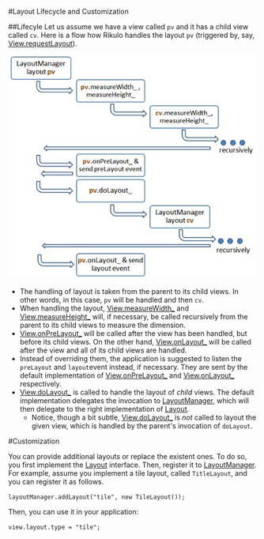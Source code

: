 #Layout Lifecycle and Customization

##Lifecyle
Let us assume we have a view called `pv` and it has a child view called `cv`. Here is a flow how Rikulo handles the layout `pv` (triggered by, say, [View.requestLayout](api:view)).

![Lifecylce of Layout](layoutLifecycle.jpg?raw=true)

* The handling of layout is taken from the parent to its child views. In other words, in this case, `pv` will be handled and then `cv`.
* When handling the layout, [View.measureWidth_](api:view) and [View.measureHeight_](api:view) will, if necessary, be called recursively from the parent to its child views to measure the dimension.
* [View.onPreLayout_](api:view) will be called after the view has been handled, but before its child views. On the other hand, [View.onLayout_](api:view) will be called after the view and all of its child views are handled.
* Instead of overriding them, the application is suggested to listen the `preLayout` and `layout`event instead, if necessary. They are sent by the default implementation of [View.onPreLayout_](api:view) and [View.onLayout_](api:view) respectively.
* [View.doLayout_](api:view) is called to handle the layout of *child* views. The default implementation delegates the invocation to [LayoutManager](api:layout), which will then delegate to the right implementation of [Layout](api:layout).
    * Notice, though a bit subtle, [View.doLayout_](api:view) is *not* called to layout the given view, which is handled by the parent's invocation of `doLayout`.

#Customization

You can provide additional layouts or replace the existent ones. To do so, you first implement the [Layout](api:layout) interface. Then, register it to [LayoutManager](api:layout). For example, assume you implement a tile layout, called `TitleLayout`, and  you can register it as follows.

    layoutManager.addLayout("tile", new TileLayout());

Then, you can use it in your application:

    view.layout.type = "tile";

